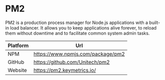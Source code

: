 # PM2

PM2 is a production process manager for Node.js applications with a built-in load balancer. It allows you to keep applications alive forever, to reload them without downtime and to facilitate common system admin tasks.

| Platform | Url                                                              |
|----------|------------------------------------------------------------------|
| NPM      | https://www.npmjs.com/package/pm2                                |
| GitHub   | https://github.com/Unitech/pm2                                   |
| Website  | https://pm2.keymetrics.io/                                       |
